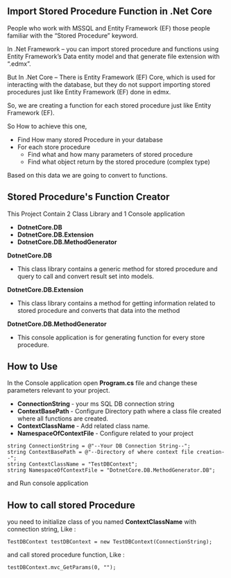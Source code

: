 <h2>Import Stored Procedure Function in .Net Core</h2>
<p>People who work with MSSQL and Entity Framework (EF) those people familiar with the “Stored Procedure” keyword.</p>
<p>In .Net Framework – you can import stored procedure and functions using Entity Framework’s Data entity model and that generate file extension with “.edmx”.</p>
<p>But In .Net Core – There is Entity Framework (EF) Core, which is used for interacting with the database, but they do not support importing stored procedures just like Entity Framework (EF) done in edmx.</p>
<p>So, we are creating a function for each stored procedure just like Entity Framework (EF).</p>
<p>So How to achieve this one,</p>
<ul>
  <li>Find How many stored Procedure in your database</li>
  <li>For each store procedure
    <ul>
      <li>Find what and how many parameters of stored procedure</li>
      <li>Find what object return by the stored procedure (complex type)</li>
    </ul>
  </li>
</ul>
<p>Based on this data we are going to convert to functions.</p>
<h2>Stored Procedure's Function Creator</h2>
<p>This Project Contain 2 Class Library and 1 Console application</p>
  <ul>
    <li>
       <b>DotnetCore.DB</b>
    </li>
    <li>
        <b>DotnetCore.DB.Extension</b>
    </li>
    <li>
        <b>DotnetCore.DB.MethodGenerator</b>
    </li>
</ul>

<b>DotnetCore.DB</b>
- This class library contains a generic method for stored procedure and query to call and convert result set into models.

<b>DotnetCore.DB.Extension</b>
- This class library contains a method for getting information related to stored procedure and converts that data into the method

<b>DotnetCore.DB.MethodGenerator</b>
- This console application is for generating function for every store procedure.

<h2>How to Use</h2>
<p>In the Console application open <b>Program.cs</b> file and change these parameters relevant to your project.</p>
 <ul>
    <li>
        <b>ConnectionString </b>- your ms SQL DB connection string
    </li>
    <li>
        <b>ContextBasePath </b>- Configure Directory path where a class file created where all functions are created.
    </li>
    <li>
        <b>ContextClassName </b>- Add related class name.
    </li>
    <li>
        <b>NamespaceOfContextFile </b>- Configure related to your project
    </li>
</ul>
<pre><code>string ConnectionString = @"--Your DB Connection String--";
string ContextBasePath = @"--Directory of where context file creation--";
string ContextClassName = "TestDBContext";
string NamespaceOfContextFile = "DotnetCore.DB.MethodGenerator.DB";
</code></pre>
  and Run console application
  
<h2>How to call stored Procedure</h2>
<p>you need to initialize class of you named <b>ContextClassName</b> with connection string, Like :</p>
<pre><code>TestDBContext testDBContext = new TestDBContext(ConnectionString);
</code></pre>
<p>and call stored procedure function, Like :</p>
<pre><code>testDBContext.mvc_GetParams(0, "");
</code></pre>
  
  
